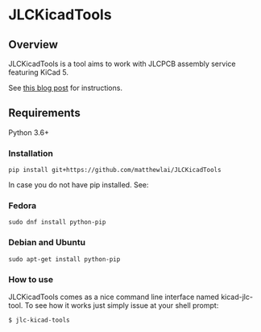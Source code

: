 # JLCKicadTools

## Overview

JLCKicadTools is a tool aims to work with JLCPCB assembly service featuring KiCad 5.

See [this blog post](https://dubiouscreations.com/2019/10/21/using-kicad-with-jlcpcb-assembly-service) for instructions.

## Requirements
Python 3.6+

### Installation
```
pip install git+https://github.com/matthewlai/JLCKicadTools
```

In case you do not have pip installed. See:

### Fedora
```
sudo dnf install python-pip
```

### Debian and Ubuntu
```
sudo apt-get install python-pip
```

### How to use
JLCKicadTools comes as a nice command line interface named kicad-jlc-tool.
To see how it works just simply issue at your shell prompt:

```
$ jlc-kicad-tools 
```

